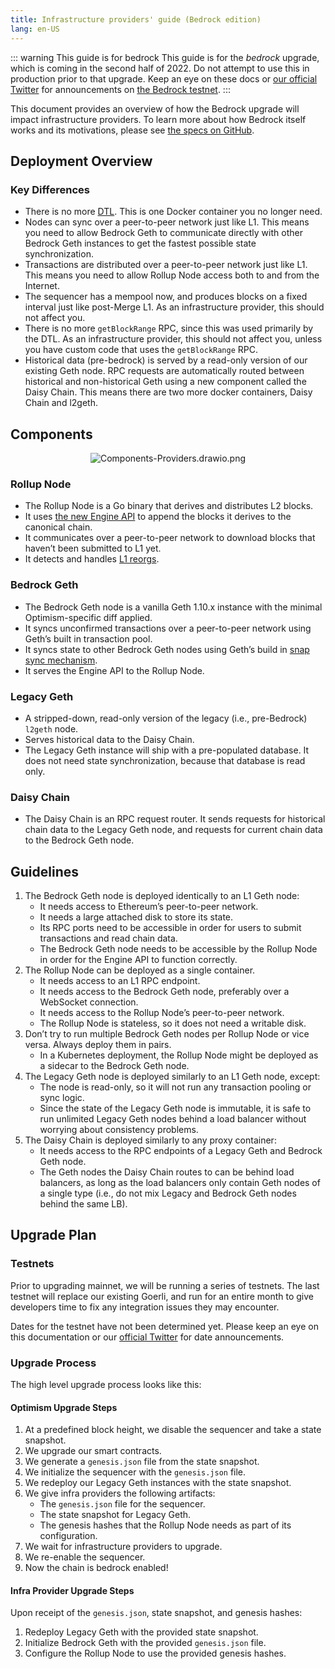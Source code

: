 ```yaml
---
title: Infrastructure providers' guide (Bedrock edition)
lang: en-US
---
```


::: warning This guide is for bedrock
This guide is for the *bedrock* upgrade, which is coming in the second half of 2022.
Do not attempt to use this in production prior to that upgrade. Keep an eye on these docs or [our official Twitter](https://twitter.com/OPLabsPBC) for announcements on [the Bedrock testnet](#testnets).
:::

This document provides an overview of how the Bedrock upgrade will impact infrastructure providers. 
To learn more about how Bedrock itself works and its motivations, please see [the specs on GitHub](https://github.com/ethereum-optimism/optimism/tree/develop/specs).


## Deployment Overview

### Key Differences

- There is no more [DTL](../../how-optimism-works/#block-execution).
  This is one Docker container you no longer need.
- Nodes can sync over a peer-to-peer network just like L1.
  This means you need to allow Bedrock Geth to communicate directly with other Bedrock Geth instances to get the fastest possible state synchronization. 
- Transactions are distributed over a peer-to-peer network just like L1.
  This means you need to allow Rollup Node access both to and from the Internet.
- The sequencer has a mempool now, and produces blocks on a fixed interval just like post-Merge L1.
  As an infrastructure provider, this should not affect you.
- There is no more `getBlockRange` RPC, since this was used primarily by the DTL.
  As an infrastructure provider, this should not affect you, unless you have custom code that uses the `getBlockRange` RPC.
- Historical data (pre-bedrock) is served by a read-only version of our existing Geth node. 
  RPC requests are automatically routed between historical and non-historical Geth using a new component called the Daisy Chain.
  This means there are two more docker containers, Daisy Chain and l2geth.

## Components

<center>

![Components-Providers.drawio.png](../../../assets/docs/guides/infra/Components-Providers.drawio.png)

</center>

### Rollup Node

- The Rollup Node is a Go binary that derives and distributes L2 blocks.
- It uses [the new Engine API](https://github.com/ethereum/execution-apis/blob/main/src/engine/specification.md#core) to append the blocks it derives to the canonical chain.
- It communicates over a peer-to-peer network to download blocks that haven’t been submitted to L1 yet.
- It detects and handles [L1 reorgs](https://cointelegraph.com/explained/what-is-chain-reorganization-in-blockchain-technology).

### Bedrock Geth

- The Bedrock Geth node is a vanilla Geth 1.10.x instance with the minimal Optimism-specific diff applied.
- It syncs unconfirmed transactions over a peer-to-peer network using Geth’s built in transaction pool.
- It syncs state to other Bedrock Geth nodes using Geth’s build in [snap sync mechanism](https://github.com/ethereum/devp2p/blob/master/caps/snap.md).
- It serves the Engine API to the Rollup Node.

### Legacy Geth

- A stripped-down, read-only version of the legacy (i.e., pre-Bedrock) `l2geth` node.
- Serves historical data to the Daisy Chain.
- The Legacy Geth instance will ship with a pre-populated database. 
  It does not need state synchronization, because that database is read only.

### Daisy Chain

- The Daisy Chain is an RPC request router. It sends requests for historical chain data to the Legacy Geth node, and requests for current chain data to the Bedrock Geth node.


## Guidelines

1. The Bedrock Geth node is deployed identically to an L1 Geth node:
    - It needs access to Ethereum’s peer-to-peer network.
    - It needs a large attached disk to store its state.
    - Its RPC ports need to be accessible in order for users to submit transactions and read chain data.
    - The Bedrock Geth node needs to be accessible by the Rollup Node in order for the Engine API to function correctly.
2. The Rollup Node can be deployed as a single container.
    - It needs access to an L1 RPC endpoint.
    - It needs access to the Bedrock Geth node, preferably over a WebSocket connection.
    - It needs access to the Rollup Node’s peer-to-peer network.
    - The Rollup Node is stateless, so it does not need a writable disk.
3. Don’t try to run multiple Bedrock Geth nodes per Rollup Node or vice versa. Always deploy them in pairs.
    - In a Kubernetes deployment, the Rollup Node might be deployed as a sidecar to the Bedrock Geth node.
4. The Legacy Geth node is deployed similarly to an L1 Geth node, except:
    - The node is read-only, so it will not run any transaction pooling or sync logic.
    - Since the state of the Legacy Geth node is immutable, it is safe to run unlimited Legacy Geth nodes behind a load balancer without worrying about consistency problems.
5. The Daisy Chain is deployed similarly to any proxy container:
    - It needs access to the RPC endpoints of a Legacy Geth and Bedrock Geth node.
    - The Geth nodes the Daisy Chain routes to can be behind load balancers, as long as the load balancers only contain Geth nodes of a single type (i.e., do not mix Legacy and Bedrock Geth nodes behind the same LB).

## Upgrade Plan

### Testnets

Prior to upgrading mainnet, we will be running a series of testnets. 
The last testnet will replace our existing Goerli, and run for an entire month to give developers time to fix any integration issues they may encounter.

Dates for the testnet have not been determined yet. 
Please keep an eye on this documentation or our [official Twitter](https://twitter.com/OPLabsPBC) for date announcements.

### Upgrade Process

The high level upgrade process looks like this:

#### Optimism Upgrade Steps

1. At a predefined block height, we disable the sequencer and take a state snapshot.
2. We upgrade our smart contracts.
3. We generate a `genesis.json` file from the state snapshot.
4. We initialize the sequencer with the `genesis.json` file.
5. We redeploy our Legacy Geth instances with the state snapshot.
6. We give infra providers the following artifacts:
    - The `genesis.json` file for the sequencer.
    - The state snapshot for Legacy Geth.
    - The genesis hashes that the Rollup Node needs as part of its configuration.
7. We wait for infrastructure providers to upgrade.
8. We re-enable the sequencer.
9. Now the chain is bedrock enabled!

#### Infra Provider Upgrade Steps

Upon receipt of the `genesis.json`, state snapshot, and genesis hashes:

1. Redeploy Legacy Geth with the provided state snapshot.
2. Initialize Bedrock Geth with the provided `genesis.json` file.
3. Configure the Rollup Node to use the provided genesis hashes.
